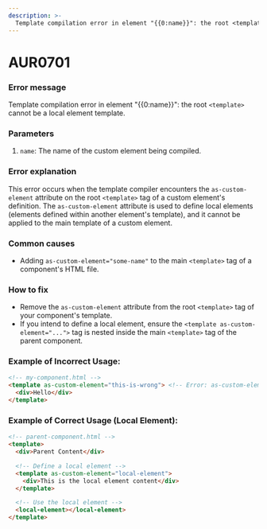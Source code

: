 ```yaml
---
description: >-
  Template compilation error in element "{{0:name}}": the root <template> cannot be a local element template.
---
```


# AUR0701

### **Error message**

Template compilation error in element "{{0:name}}": the root `<template>` cannot be a local element template.

### **Parameters**

1.  `name`: The name of the custom element being compiled.

### Error explanation

This error occurs when the template compiler encounters the `as-custom-element` attribute on the root `<template>` tag of a custom element's definition. The `as-custom-element` attribute is used to define local elements (elements defined within another element's template), and it cannot be applied to the main template of a custom element.

### Common causes

- Adding `as-custom-element="some-name"` to the main `<template>` tag of a component's HTML file.

### How to fix

- Remove the `as-custom-element` attribute from the root `<template>` tag of your component's template.
- If you intend to define a local element, ensure the `<template as-custom-element="...">` tag is nested inside the main `<template>` tag of the parent component.

### Example of Incorrect Usage:

```html
<!-- my-component.html -->
<template as-custom-element="this-is-wrong"> <!-- Error: as-custom-element on root template -->
  <div>Hello</div>
</template>
```

### Example of Correct Usage (Local Element):

```html
<!-- parent-component.html -->
<template>
  <div>Parent Content</div>

  <!-- Define a local element -->
  <template as-custom-element="local-element">
    <div>This is the local element content</div>
  </template>

  <!-- Use the local element -->
  <local-element></local-element>
</template>
```
